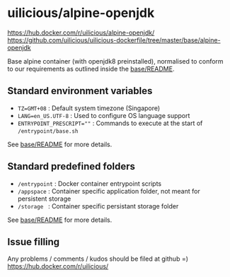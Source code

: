 # uilicious/alpine-openjdk

https://hub.docker.com/r/uilicious/alpine-openjdk/
https://github.com/uilicious/uilicious-dockerfile/tree/master/base/alpine-openjdk

Base alpine container (with openjdk8 preinstalled), normalised to conform to our requirements 
as outlined inside the [base/README](https://github.com/uilicious/uilicious-dockerfile/tree/master/base).

## Standard environment variables

+ `TZ=GMT+08`               : Default system timezone (Singapore)
+ `LANG=en_US.UTF-8`        : Used to configure OS language support
+ `ENTRYPOINT_PRESCRIPT=""` : Commands to execute at the start of `/entrypoint/base.sh`

See [base/README](https://github.com/uilicious/uilicious-dockerfile/tree/master/base) for more details.

## Standard predefined folders

+ `/entrypoint` : Docker container entrypoint scripts
+ `/appspace`   : Container specific application folder, not meant for persistent storage
+ `/storage `   : Container specific persistant storage folder

See [base/README](https://github.com/uilicious/uilicious-dockerfile/tree/master/base) for more details.

## Issue filling

Any problems / comments / kudos should be filed at github =)
https://hub.docker.com/r/uilicious/
